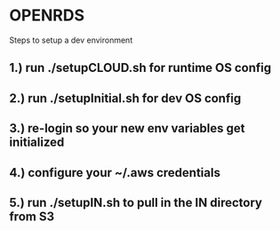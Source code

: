 # OPENRDS 

Steps to setup a dev environment

## 1.) run ./setupCLOUD.sh for runtime OS config

## 2.) run ./setupInitial.sh for dev OS config

## 3.) re-login so your new env variables get initialized

## 4.) configure your ~/.aws credentials

## 5.) run ./setupIN.sh to pull in the IN directory from S3

